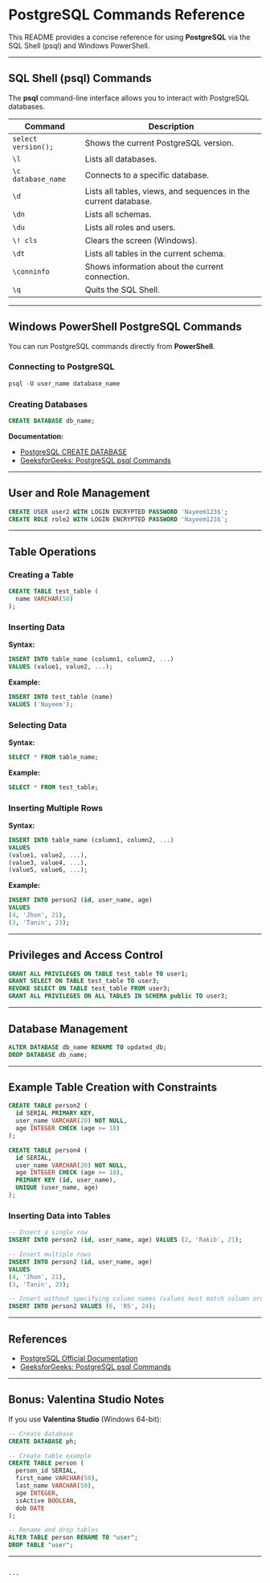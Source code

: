 # PostgreSQL Commands Reference

This README provides a concise reference for using **PostgreSQL** via the SQL Shell (psql) and Windows PowerShell.

---

## SQL Shell (psql) Commands

The **psql** command-line interface allows you to interact with PostgreSQL databases.

| Command | Description |
|---------|-------------|
| `select version();` | Shows the current PostgreSQL version. |
| `\l` | Lists all databases. |
| `\c database_name` | Connects to a specific database. |
| `\d` | Lists all tables, views, and sequences in the current database. |
| `\dn` | Lists all schemas. |
| `\du` | Lists all roles and users. |
| `\! cls` | Clears the screen (Windows). |
| `\dt` | Lists all tables in the current schema. |
| `\conninfo` | Shows information about the current connection. |
| `\q` | Quits the SQL Shell. |

---

## Windows PowerShell PostgreSQL Commands

You can run PostgreSQL commands directly from **PowerShell**.

### Connecting to PostgreSQL

```powershell
psql -U user_name database_name
````

### Creating Databases

```sql
CREATE DATABASE db_name;
```

**Documentation:**

* [PostgreSQL CREATE DATABASE](https://www.postgresql.org/docs/current/sql-createdatabase.html)
* [GeeksforGeeks: PostgreSQL psql Commands](https://www.geeksforgeeks.org/postgresql/postgresql-psql-commands/)

---

## User and Role Management

```sql
CREATE USER user2 WITH LOGIN ENCRYPTED PASSWORD 'Nayeem123$';
CREATE ROLE role2 WITH LOGIN ENCRYPTED PASSWORD 'Nayeem123$';
```

---

## Table Operations

### Creating a Table

```sql
CREATE TABLE test_table (
  name VARCHAR(50)
);
```

### Inserting Data

**Syntax:**

```sql
INSERT INTO table_name (column1, column2, ...)
VALUES (value1, value2, ...);
```

**Example:**

```sql
INSERT INTO test_table (name)
VALUES ('Nayeem');
```

### Selecting Data

**Syntax:**

```sql
SELECT * FROM table_name;
```

**Example:**

```sql
SELECT * FROM test_table;
```

### Inserting Multiple Rows

**Syntax:**

```sql
INSERT INTO table_name (column1, column2, ...)
VALUES 
(value1, value2, ...),
(value3, value4, ...),
(value5, value6, ...);
```

**Example:**

```sql
INSERT INTO person2 (id, user_name, age)
VALUES 
(4, 'Jhon', 21),
(3, 'Tanin', 23);
```

---

## Privileges and Access Control

```sql
GRANT ALL PRIVILEGES ON TABLE test_table TO user1;
GRANT SELECT ON TABLE test_table TO user3;
REVOKE SELECT ON TABLE test_table FROM user3;
GRANT ALL PRIVILEGES ON ALL TABLES IN SCHEMA public TO user3;
```

---

## Database Management

```sql
ALTER DATABASE db_name RENAME TO updated_db;
DROP DATABASE db_name;
```

---

## Example Table Creation with Constraints

```sql
CREATE TABLE person2 (
  id SERIAL PRIMARY KEY,
  user_name VARCHAR(20) NOT NULL,
  age INTEGER CHECK (age >= 18)
);

CREATE TABLE person4 (
  id SERIAL,
  user_name VARCHAR(20) NOT NULL,
  age INTEGER CHECK (age >= 18),
  PRIMARY KEY (id, user_name),
  UNIQUE (user_name, age)
);
```

### Inserting Data into Tables

```sql
-- Insert a single row
INSERT INTO person2 (id, user_name, age) VALUES (2, 'Rakib', 21);

-- Insert multiple rows
INSERT INTO person2 (id, user_name, age)
VALUES 
(4, 'Jhon', 21),
(3, 'Tanin', 23);

-- Insert without specifying column names (values must match column order)
INSERT INTO person2 VALUES (6, 'RS', 24);
```

---

## References

* [PostgreSQL Official Documentation](https://www.postgresql.org/docs/)
* [GeeksforGeeks: PostgreSQL psql Commands](https://www.geeksforgeeks.org/postgresql/postgresql-psql-commands/)

---

## Bonus: Valentina Studio Notes

If you use **Valentina Studio** (Windows 64-bit):

```sql
-- Create database
CREATE DATABASE ph;

-- Create table example
CREATE TABLE person (
  person_id SERIAL,
  first_name VARCHAR(50),
  last_name VARCHAR(50),
  age INTEGER,
  isActive BOOLEAN,
  dob DATE
);

-- Rename and drop tables
ALTER TABLE person RENAME TO "user";
DROP TABLE "user";
```

---

```

---